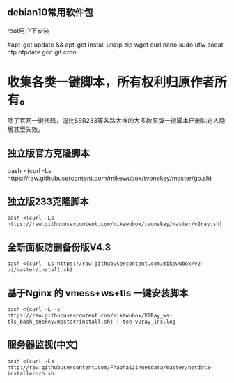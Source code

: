 
## debian10常用软件包
   root用户下安装

#apt-get update && apt-get install unzip zip wget curl nano sudo ufw socat ntp ntpdate gcc git cron


# 收集各类一键脚本，所有权利归原作者所有。
除了官网一键代码，逗比SSR233等各路大神的大多数原版一键脚本已删贴走人隐居甚至失效。

## 独立版官方克隆脚本
bash <(curl -Ls https://raw.githubusercontent.com/mikewubox/tvonekey/master/go.sh)

## 独立版233克隆脚本
```
bash <(curl -Ls https://raw.githubusercontent.com/mikewubox/tvonekey/master/v2ray.sh)
```
## 全新面板防删备份版V4.3
```
bash <(curl -Ls https://raw.githubusercontent.com/mikewubox/v2-ui/master/install.sh)
```
##  基于Nginx 的 vmess+ws+tls 一键安装脚本
```
bash <(curl -L -s https://raw.githubusercontent.com/mikewubox/V2Ray_ws-tls_bash_onekey/master/install.sh) | tee v2ray_ins.log
```
## 服务器监视(中文)
```
bash <(curl -Ls http://raw.githubusercontent.com/Fhaohaizi/netdata/master/netdata-installer-zh.sh
```
